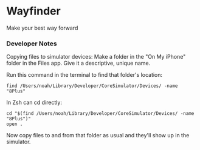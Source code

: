 # Wayfinder

Make your best way forward

### Developer Notes

Copying files to simulator devices:
Make a folder in the "On My iPhone" folder in the Files app. Give it a descriptive, unique name.

Run this command in the terminal to find that folder's location:

```console
find /Users/noah/Library/Developer/CoreSimulator/Devices/ -name "8Plus"
```

In Zsh can cd directly:

```console
cd "$(find /Users/noah/Library/Developer/CoreSimulator/Devices/ -name "8Plus")"
open .
```

Now copy files to and from that folder as usual and they'll show up in the simulator.
